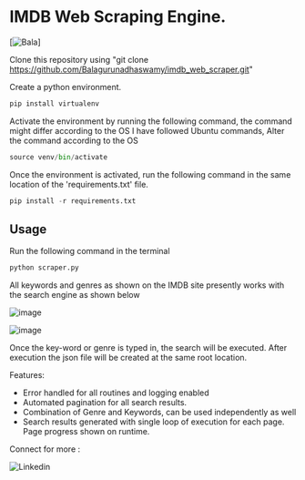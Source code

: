 # IMDB Web Scraping Engine.

[![Bala](https://github.com/Balagurunadhaswamy)]

Clone this repository using "git clone https://github.com/Balagurunadhaswamy/imdb_web_scraper.git"

Create a python environment.
```py
pip install virtualenv
```

Activate the environment by running the following command, the command might differ according to the OS
I have followed Ubuntu commands, Alter the command according to the OS

```py
source venv/bin/activate
```

Once the environment is activated, run the following command in the same location of the 'requirements.txt' file.

```py
pip install -r requirements.txt
```
## Usage
Run the following command in the terminal
```py
python scraper.py
```

All keywords and genres as shown on the IMDB site presently works with the search engine as shown below

![image](https://github.com/Balagurunadhaswamy/imdb_web_scraper/assets/84098148/84675670-8251-460f-88cc-d285eca7ef8e)

![image](https://github.com/Balagurunadhaswamy/imdb_web_scraper/assets/84098148/06b0dbad-84f3-48bd-8e0b-97392627b786)


Once the key-word or genre is typed in, the search will be executed. After execution the json file will be created at the same root location.

Features:

- Error handled for all routines and logging enabled
- Automated pagination for all search results.
- Combination of Genre and Keywords, can be used independently as well
- Search results generated with single loop of execution for each page. Page progress shown on runtime.

Connect for more : 

![Linkedin](https://www.linkedin.com/in/balagurunadhaswamy-t-s-791410209/)
